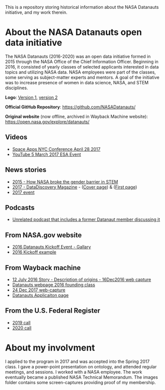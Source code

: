 This is a repository storing historical information about the NASA Datanauts initiative, and my work therein.

# About the NASA Datanauts open data initiative
The NASA Datanauts (2016-2020) was an open data initiative formed in 2015 through the NASA Office of the Chief Information Officer.
Beginning in 2016, it consisted of yearly classes of selected applicants interested in data topics and utilizing NASA data.
NASA employees were part of the classes, some serving as subject-matter experts and mentors.
A goal of the initiative was to increase presence of women in data science, NASA, and STEM disciplines.

**Logo**: [Version 1](https://github.com/rrovetto/NASADatanauts/blob/c18034a876dd2acb0d86a19a7e1c92b7af9b994f/Images/datanauts-logo-purple.png), [version 2](https://github.com/rrovetto/NASADatanauts/blob/c18034a876dd2acb0d86a19a7e1c92b7af9b994f/Images/Datanauts-logo.jpg)

**Official GitHub Repository**: https://github.com/NASADatanauts/

**Original website** (now offline, archived in Wayback Machine website): https://open.nasa.gov/explore/datanauts/ 

## Videos
- [Space Apps NYC Conference April 28 2017](https://www.youtube.com/watch?v=JoaQctLP2Cg)
- [YouTube 5 March 2017 ESA Event](https://www.youtube.com/watch?v=Ms2ABM0S1yo)

## News stories
- [2015 - How NASA broke the gender barrier in STEM](https://www.fastcompany.com/3047618/how-nasa-broke-the-gender-barrier-in-stem)
- [2017 - DataDiscovery Magazine](https://issuu.com/secondmuse/docs/nasa-datanauts-2017) - ([Cover page](https://github.com/rrovetto/NASADatanauts/blob/c18034a876dd2acb0d86a19a7e1c92b7af9b994f/Images/DataDiscovery2017_datanauts_cover.jpg)) & ([First page](https://github.com/rrovetto/NASADatanauts/blob/4e1eaeed62d71afbd50179733faf5f9b8add471c/Images/DataDiscovery_Datanauts_1.png))
- [2017 event](https://nasadatanauts-upstateny.weebly.com/)

## Podcasts
- [Unrelated podcast that includes a former Datanaut member discussing it](https://www.listennotes.com/podcasts/the-fat-pipe-of/datanauts-074-understanding-8yjbldHSqUZ/) 

## From NASA.gov website
- [2016 Datanauts Kickoff Event - Gallary](https://www.nasa.gov/content/nasa-2016-datanauts/)
- [2016 Kickoff example](https://www.nasa.gov/image-feature/datanauts)

## From Wayback machine
- [12 July 2016 Story - Description of origins - 16Dec2016 web capture ](https://web.archive.org/web/20161216220450/https://open.nasa.gov/blog/meet-nasa-datanauts-2016-class/)
- [Datanauts webpage 2016 founding class](https://web.archive.org/web/20161222231106/https://open.nasa.gov/explore/datanauts/)
- [24 Dec 2017 web-capture](https://web.archive.org/web/20171224205710/https://open.nasa.gov/explore/datanauts/)
- [Datanauts Applicaiton page](https://web.archive.org/web/20171205183240/https://open.nasa.gov/explore/datanauts/apply/) 

## From the U.S. Federal Register
- [2019 call](https://www.federalregister.gov/documents/2019/11/05/2019-24104/nasa-datanaut-applicant-selection)
- [2020 call](https://www.federalregister.gov/documents/2020/01/16/2020-00553/nasa-datanaut-applicant-selection)

# About my involvment
I applied to the program in 2017 and was accepted into the Spring 2017 class. I gave a power-point presentation on ontology, and attended regular meetings, and sessions. I worked with a NASA employee. The work eventually became a published NASA Technical Memorandum. The images folder contains some screen-captures providing proof of my membership.
